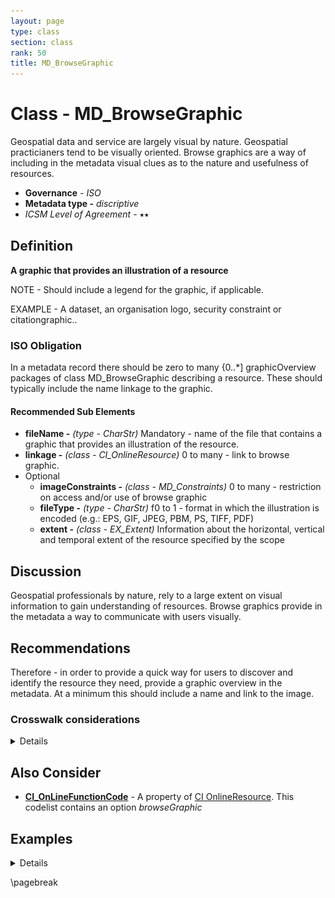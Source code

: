 ```yaml
---
layout: page
type: class
section: class
rank: 50
title: MD_BrowseGraphic
---
```

# Class - MD_BrowseGraphic

Geospatial data and service are largely visual by nature.  Geospatial practicianers tend to be visually oriented. Browse graphics are a way of including in the metadata visual clues as to the nature and usefulness of resources.

- **Governance** -  *ISO*
- **Metadata type -** *discriptive*
- *ICSM Level of Agreement* - ⭑⭑

## Definition
**A graphic that provides an illustration of a resource**

NOTE - Should include a legend for the graphic, if applicable.

EXAMPLE - A dataset, an organisation logo, security constraint or citationgraphic..

### ISO Obligation

In a metadata record there should be zero to many {0..*] graphicOverview packages  of class MD_BrowseGraphic describing  a resource. These should typically include the name linkage to the graphic.

#### Recommended Sub Elements
* **fileName -** *(type - CharStr)* Mandatory - name of the file that contains a graphic that provides an illustration of the resource. 
* **linkage -** *(class - CI_OnlineResource)*  0 to many - link to browse graphic.
* Optional
  * **imageConstraints -** *(class - MD_Constraints)*  0 to many - restriction on access and/or use of browse graphic
  * **fileType -** *(type - CharStr)* f0 to 1 - format in which the illustration is encoded (e.g.: EPS, GIF, JPEG, PBM, PS, TIFF, PDF)
  * **extent -** *(class -  EX_Extent)* Information about the horizontal, vertical and temporal extent of the resource specified by the scope

## Discussion

Geospatial professionals by nature, rely to a large extent on visual information to gain understanding of resources. Browse graphics provide in the metadata a way to communicate with users visually.

## Recommendations

Therefore - in order to provide a quick way for users to discover and identify the resource they need, provide a graphic overview in the metadata.  At a minimum this should include a name and link to the image.


### Crosswalk considerations

<details>

#### ISO19139
browseGraphic is a new package in iso19115-1. New elements include:
- **MD_BrowseGraphic.imageConstraint** *(class - [MD_Constraints](./class-md_constraints))*
  - This new element was added in order to allow the specification of constraints on a browse graphic associated with a resource.
- **MD_BrowseGraphic.linkage** *(class - [CI_OnlineResource](./class-CI_OnlineResource)*
  - This new element was added in order to allow a straightforward specification of the link to the browse graphic and the capability to add additionalinformation (name, description, …) about that graphic.

</details>

## Also Consider
- [**CI_OnLineFunctionCode**](http://wiki.esipfed.org/index.php/ISO_19115-3_Codelists#CI_OnLineFunctionCode) - A property of [CI OnlineResource](http://wiki.esipfed.org/index.php/CI_OnlineResource). This codelist contains an option *browseGraphic*

## Examples

<details>

### UML diagrams
Recommended elements highlighted in Yellow

![browseGraphic](../images/BrowseGraphicUML.png)

</details>

\pagebreak

